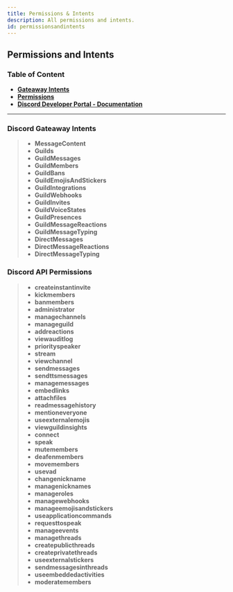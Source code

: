 ```yaml
---
title: Permissions & Intents 
description: All permissions and intents.
id: permissionsandintents
---
```


## Permissions and Intents

### Table of Content
  - **[Gateaway Intents][1]**
  - **[Permissions][2]**
  - **[Discord Developer Portal - Documentation][3]**
---

### Discord Gateaway Intents

> * **MessageContent** <br>
> * **Guilds** <br>
> * **GuildMessages** <br>
> * **GuildMembers** <br>
> * **GuildBans** <br>
> * **GuildEmojisAndStickers** <br>
> * **GuildIntegrations** <br>
> * **GuildWebhooks** <br>
> * **GuildInvites** <br>
> * **GuildVoiceStates** <br>
> * **GuildPresences** <br>
> * **GuildMessageReactions** <br>
> * **GuildMessageTyping** <br>
> * **DirectMessages** <br>
> * **DirectMessageReactions** <br>
> * **DirectMessageTyping**


### Discord API Permissions

> * **createinstantinvite** <br>
> * **kickmembers** <br>
> * **banmembers** <br>
> * **administrator** <br>
> * **managechannels** <br>
> * **manageguild** <br>
> * **addreactions** <br>
> * **viewauditlog** <br>
> * **priorityspeaker** <br>
> * **stream** <br>
> * **viewchannel** <br>
> * **sendmessages** <br>
> * **sendttsmessages** <br>
> * **managemessages** <br>
> * **embedlinks** <br>
> * **attachfiles** <br>
> * **readmessagehistory** <br>
> * **mentioneveryone** <br>
> * **useexternalemojis** <br>
> * **viewguildinsights** <br>
> * **connect** <br>
> * **speak** <br>
> * **mutemembers** <br>
> * **deafenmembers** <br>
> * **movemembers** <br>
> * **usevad** <br>
> * **changenickname** <br>
> * **managenicknames** <br>
> * **manageroles** <br>
> * **managewebhooks** <br>
> * **manageemojisandstickers** <br>
> * **useapplicationcommands** <br>
> * **requesttospeak** <br>
> * **manageevents** <br>
> * **managethreads** <br>
> * **createpublicthreads** <br>
> * **createprivatethreads** <br>
> * **useexternalstickers** <br>
> * **sendmessagesinthreads** <br>
> * **useembeddedactivities** <br>
> * **moderatemembers** <br>


<!--- links -->
[1]: #discord-gateaway-intents
[2]: #discord-api-permissions
[3]: https://discord.com/developers/docs/topics/gateway#list-of-intents
